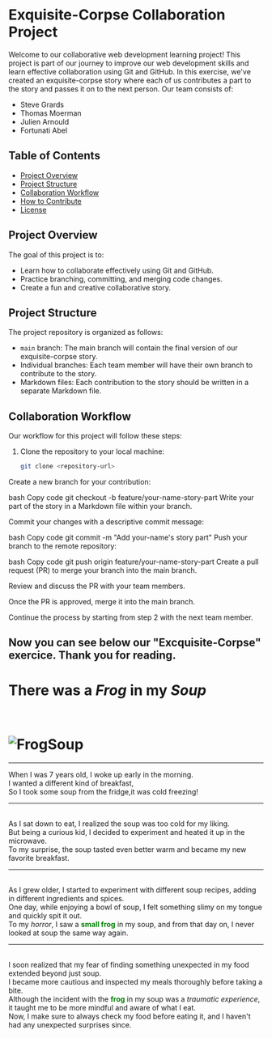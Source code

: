 # Exquisite-Corpse Collaboration Project

Welcome to our collaborative web development learning project! This project is part of our journey to improve our web development skills and learn effective collaboration using Git and GitHub. In this exercise, we've created an exquisite-corpse story where each of us contributes a part to the story and passes it on to the next person. Our team consists of:

- Steve Grards
- Thomas Moerman
- Julien Arnould
- Fortunati Abel

## Table of Contents
- [Project Overview](#project-overview)
- [Project Structure](#project-structure)
- [Collaboration Workflow](#collaboration-workflow)
- [How to Contribute](#how-to-contribute)
- [License](#license)

## Project Overview

The goal of this project is to:

- Learn how to collaborate effectively using Git and GitHub.
- Practice branching, committing, and merging code changes.
- Create a fun and creative collaborative story.

## Project Structure

The project repository is organized as follows:

- `main` branch: The main branch will contain the final version of our exquisite-corpse story.
- Individual branches: Each team member will have their own branch to contribute to the story.
- Markdown files: Each contribution to the story should be written in a separate Markdown file.

## Collaboration Workflow

Our workflow for this project will follow these steps:

1. Clone the repository to your local machine:
   ```bash
   git clone <repository-url>
Create a new branch for your contribution:

bash
Copy code
git checkout -b feature/your-name-story-part
Write your part of the story in a Markdown file within your branch.

Commit your changes with a descriptive commit message:

bash
Copy code
git commit -m "Add your-name's story part"
Push your branch to the remote repository:

bash
Copy code
git push origin feature/your-name-story-part
Create a pull request (PR) to merge your branch into the main branch.

Review and discuss the PR with your team members.

Once the PR is approved, merge it into the main branch.

Continue the process by starting from step 2 with the next team member.

Now you can see below our "Excquisite-Corpse" exercice. Thank you for reading.
------------------------------------------------------------------------------------

# __There was a _Frog_ in my _Soup___

<br/> ![FrogSoup](https://encrypted-tbn0.gstatic.com/images?q=tbn:ANd9GcTcGtiSfPV0qQ_rnphyalfBZZAgnsHGHUcXTGPoRAvi&s)
====
------------------------------------------------------------------------------------
<!-- Abel -->

When I was 7 years old, I woke up early in the morning.
<br/>I wanted a different kind of breakfast,
<br/>So I took some soup from the fridge,it was cold freezing!

------------------------------------------------------------------------------------
<!--Steve -->

<br/>As I sat down to eat, I realized the soup was too cold for my liking.
<br/>But being a curious kid, I decided to experiment and heated it up in the microwave.
<br/>To my surprise, the soup tasted even better warm and became my new favorite breakfast.

------------------------------------------------------------------------------------
<!--Thom --> 

</br>As I grew older, I started to experiment with different soup recipes, adding in different ingredients and spices.
</br>One day, while enjoying a bowl of soup, I felt something slimy on my tongue and quickly spit it out.
</br>To my _horror_, I saw a <span style="color:green">__small frog__</span> in my soup, and from that day on, I never looked at soup the same way again.

-------------------------------------------------------------------------------------
<!--Julien -->

</br>I soon realized that my fear of finding something unexpected in my food extended beyond just soup.
</br>I became more cautious and inspected my meals thoroughly before taking a bite.
</br>Although the incident with the <span style="color:green">__frog__</span> in my soup was a _traumatic experience_, it taught me to be more mindful and aware of what I eat.
</br>Now, I make sure to always check my food before eating it, and I haven't had any unexpected surprises since.
